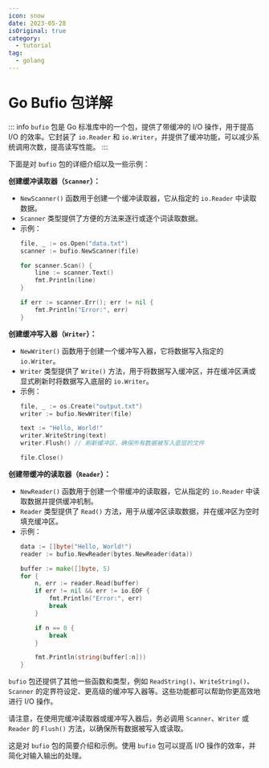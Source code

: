 ```yaml
---
icon: snow
date: 2023-05-28
isOriginal: true
category:
  - tutorial
tag:
  - golang
---
```


# Go Bufio 包详解

::: info
`bufio` 包是 Go 标准库中的一个包，提供了带缓冲的 I/O 操作，用于提高 I/O 的效率。它封装了 `io.Reader` 和 `io.Writer`，并提供了缓冲功能，可以减少系统调用次数，提高读写性能。
:::

下面是对 `bufio` 包的详细介绍以及一些示例：

**创建缓冲读取器（`Scanner`）：**
   - `NewScanner()` 函数用于创建一个缓冲读取器，它从指定的 `io.Reader` 中读取数据。
   - `Scanner` 类型提供了方便的方法来逐行或逐个词读取数据。
   - 示例：
     ```go
     file, _ := os.Open("data.txt")
     scanner := bufio.NewScanner(file)

     for scanner.Scan() {
         line := scanner.Text()
         fmt.Println(line)
     }

     if err := scanner.Err(); err != nil {
         fmt.Println("Error:", err)
     }
     ```

 **创建缓冲写入器（`Writer`）：**
   - `NewWriter()` 函数用于创建一个缓冲写入器，它将数据写入指定的 `io.Writer`。
   - `Writer` 类型提供了 `Write()` 方法，用于将数据写入缓冲区，并在缓冲区满或显式刷新时将数据写入底层的 `io.Writer`。
   - 示例：
     ```go
     file, _ := os.Create("output.txt")
     writer := bufio.NewWriter(file)

     text := "Hello, World!"
     writer.WriteString(text)
     writer.Flush() // 刷新缓冲区，确保所有数据被写入底层的文件

     file.Close()
     ```

 **创建带缓冲的读取器（`Reader`）：**
   - `NewReader()` 函数用于创建一个带缓冲的读取器，它从指定的 `io.Reader` 中读取数据并提供缓冲机制。
   - `Reader` 类型提供了 `Read()` 方法，用于从缓冲区读取数据，并在缓冲区为空时填充缓冲区。
   - 示例：
     ```go
     data := []byte("Hello, World!")
     reader := bufio.NewReader(bytes.NewReader(data))

     buffer := make([]byte, 5)
     for {
         n, err := reader.Read(buffer)
         if err != nil && err != io.EOF {
             fmt.Println("Error:", err)
             break
         }

         if n == 0 {
             break
         }

         fmt.Println(string(buffer[:n]))
     }
     ```

`bufio` 包还提供了其他一些函数和类型，例如 `ReadString()`、`WriteString()`、`Scanner` 的定界符设定、更高级的缓冲写入器等。这些功能都可以帮助你更高效地进行 I/O 操作。

请注意，在使用完缓冲读取器或缓冲写入器后，务必调用 `Scanner`、`Writer` 或 `Reader` 的 `Flush()` 方法，以确保所有数据被写入或读取。

这是对 `bufio` 包的简要介绍和示例。使用 `bufio` 包可以提高 I/O 操作的效率，并简化对输入输出的处理。

